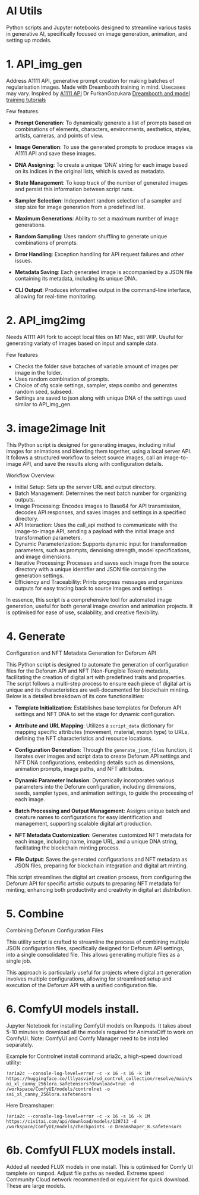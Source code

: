 # AI Utils 
Python scripts and Jupyter notebooks designed to streamline various tasks in generative AI, specifically focused on image generation, animation, and setting up models.

# 1. API_img_gen

Address A1111 API, generative prompt creation for making batches of regularisation images. 
Made with Dreambooth training in mind. Usecases may vary. 
Inspired by [A1111 API](https://github.com/AUTOMATIC1111/stable-diffusion-webui/wiki/API)
Dr FurkanGozukara [Dreambooth and model training tutorials](https://github.com/FurkanGozukara/Stable-Diffusion/blob/main/Tutorials/How-To-Do-SDXL-DreamBooth-Training-With-Best-Settings.md)

Few features.
- **Prompt Generation**: To dynamically generate a list of prompts based on combinations of elements, characters, environments, aesthetics, styles, artists, cameras, and points of view.
- **Image Generation**: To use the generated prompts to produce images via A1111 API and save these images.
- **DNA Assigning**: To create a unique 'DNA' string for each image based on its indices in the original lists, which is saved as metadata.
- **State Management**: To keep track of the number of generated images and persist this information between script runs.
- **Sampler Selection**: Independent random selection of a sampler and step size for image generation from a predefined list.

- **Maximum Generations**: Ability to set a maximum number of image generations.
- **Random Sampling**: Uses random shuffling to generate unique combinations of prompts.
- **Error Handling**: Exception handling for API request failures and other issues.
- **Metadata Saving**: Each generated image is accompanied by a JSON file containing its metadata, including its unique DNA.
- **CLI Output**: Produces informative output in the command-line interface, allowing for real-time monitoring.

# 2. API_img2img
 
 Needs A1111 API fork to accept local files on M1 Mac, still WIP. Usuful for generating variaty of images based on input and sample data.

Few features
- Checks the folder save bataches of variable amount of images per image in the folder.
- Uses random combination of prompts. 
- Choice of cfg scale settings, sampler, steps combo and generates random seed, subseed.
- Settings are saved to json along with unique DNA of the settings used similar to API_img_gen.

# 3. image2image Init 

This Python script is designed for generating images, including initial images for animations and blending them together, using a local server API. It follows a structured workflow to select source images, call an image-to-image API, and save the results along with configuration details.

Workflow Overview:

- Initial Setup: Sets up the server URL and output directory.
- Batch Management: Determines the next batch number for organizing outputs.
- Image Processing: Encodes images to Base64 for API transmission, decodes API responses, and saves images and settings in a specified directory.
- API Interaction: Uses the call_api method to communicate with the image-to-image API, sending a payload with the initial image and transformation parameters.
- Dynamic Parameterization: Supports dynamic input for transformation parameters, such as prompts, denoising strength, model specifications, and image dimensions.
- Iterative Processing: Processes and saves each image from the source directory with a unique identifier and JSON file containing the generation settings.
- Efficiency and Traceability: Prints progress messages and organizes outputs for easy tracing back to source images and settings.

In essence, this script is a comprehensive tool for automated image generation, useful for both general image creation and animation projects. It is optimised for ease of use, scalability, and creative flexibility.

# 4. Generate 

Configuration and NFT Metadata Generation for Deforum API

This Python script is designed to automate the generation of configuration files for the Deforum API and NFT (Non-Fungible Token) metadata, facilitating the creation of digital art with predefined traits and properties. The script follows a multi-step process to ensure each piece of digital art is unique and its characteristics are well-documented for blockchain minting. Below is a detailed breakdown of its core functionalities:

- **Template Initialization**: Establishes base templates for Deforum API settings and NFT DNA to set the stage for dynamic configuration.

- **Attribute and URL Mapping**: Utilizes a `script_data` dictionary for mapping specific attributes (movement, material, morph type) to URLs, defining the NFT characteristics and resource locations.

- **Configuration Generation**: Through the `generate_json_files` function, it iterates over images and script data to create Deforum API settings and NFT DNA configurations, embedding details such as dimensions, animation prompts, image paths, and NFT attributes.

- **Dynamic Parameter Inclusion**: Dynamically incorporates various parameters into the Deforum configuration, including dimensions, seeds, sampler types, and animation settings, to guide the processing of each image.

- **Batch Processing and Output Management**: Assigns unique batch and creature names to configurations for easy identification and management, supporting scalable digital art production.

- **NFT Metadata Customization**: Generates customized NFT metadata for each image, including name, image URL, and a unique DNA string, facilitating the blockchain minting process.

- **File Output**: Saves the generated configurations and NFT metadata as JSON files, preparing for blockchain integration and digital art minting.

This script streamlines the digital art creation process, from configuring the Deforum API for specific artistic outputs to preparing NFT metadata for minting, enhancing both productivity and creativity in digital art distribution.

# 5. Combine 

Combining Deforum Configuration Files

This utility script is crafted to streamline the process of combining multiple JSON configuration files, specifically designed for Deforum API settings, into a single consolidated file. This allows generating multiple files as a single job.

This approach is particularly useful for projects where digital art generation involves multiple configurations, allowing for streamlined setup and execution of the Deforum API with a unified configuration file.

# 6. ComfyUI models install. 

Jupyter Notebook for installing ComfyUI models on Runpods. It takes about 5-10 minutes to download all the models required for AnimateDiff to work on ComfyUI.
Note: ComfyUI and Comfy Manager need to be installed separately.

Example for Controlnet install command aria2c, a high-speed download utility:

```!aria2c --console-log-level=error -c -x 16 -s 16 -k 1M https://huggingface.co/lllyasviel/sd_control_collection/resolve/main/sai_xl_canny_256lora.safetensors?download=true -d /workspace/ComfyUI/models/controlnet -o sai_xl_canny_256lora.safetensors```

Here Dreamshaper: 

```!aria2c --console-log-level=error -c -x 16 -s 16 -k 1M https://civitai.com/api/download/models/128713 -d /workspace/ComfyUI/models/checkpoints -o Dreamshaper_8.safetensors```

# 6b. ComfyUI FLUX models install. 

Added all needed FLUX models in one install. This is optimised for Comfy UI tamplete on runpod. Adjust file paths as needed. Extreme speed Community Cloud network recommended or equivlent for quick download. These are large models.   
